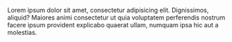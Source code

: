 Lorem ipsum dolor sit amet, consectetur adipisicing elit. Dignissimos, aliquid? 
Maiores animi consectetur ut quia voluptatem perferendis nostrum facere ipsum 
provident explicabo quaerat ullam, numquam ipsa hic aut a molestias.
